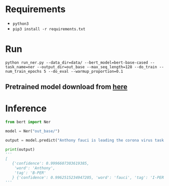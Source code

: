 

# Requirements

-  `python3`
- `pip3 install -r requirements.txt`

# Run

`python run_ner.py --data_dir=data/ --bert_model=bert-base-cased --task_name=ner --output_dir=out_base --max_seq_length=128 --do_train --num_train_epochs 5 --do_eval --warmup_proportion=0.1`




## Pretrained model download from [here](https://1drv.ms/u/s!Auc3VRul9wo5hgr8jwhFD8iPCYp1?e=UsJJ2V)

# Inference

```python
from bert import Ner

model = Ner("out_base/")

output = model.predict("Anthony fauci is leading the corona virus task force for USA ")

print(output)
'''
[
   {'confidence': 0.9996607303619385,
    'word': 'Anthony',
    'tag': 'B-PER'
   } {'confidence': 0.9962515234947205, 'word': 'fauci', 'tag': 'I-PER'}, {'confidence': 0.9999886751174927, 'word': 'is', 'tag': 'O'}, {'confidence': 0.9999887943267822, 'word': 'leading', 'tag': 'O'}, {'confidence': 0.9999892711639404, 'word': 'the', 'tag': 'O'}, {'confidence': 0.999985933303833, 'word': 'corona', 'tag': 'O'}, {'confidence': 0.9999866485595703, 'word': 'virus', 'tag': 'O'}, {'confidence': 0.9999897480010986, 'word': 'task', 'tag': 'O'}, {'confidence': 0.9999897480010986, 'word': 'force', 'tag': 'O'}, {'confidence': 0.9999884366989136, 'word': 'for', 'tag': 'O'}, {'confidence': 0.9999111890792847, 'word': 'USA', 'tag': 'B-LOC'}]
'''
```


